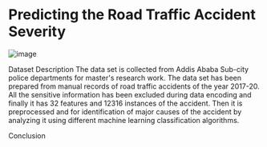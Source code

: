 # Predicting the Road Traffic Accident Severity

![image](https://github.com/nishantsingha13/Traffic-injury-detection/assets/103675762/cfcf1173-f741-4ead-94f2-aaaa70811e23)

Dataset Description
The data set is collected from Addis Ababa Sub-city police departments for master's research work. The data set has been prepared from manual records of road traffic accidents of the year 2017-20. 
All the sensitive information has been excluded during data encoding and finally it has 32 features and 12316 instances of the accident. Then it is preprocessed and for identification of major
causes of the accident by analyzing it using different machine learning classification algorithms.

Conclusion
